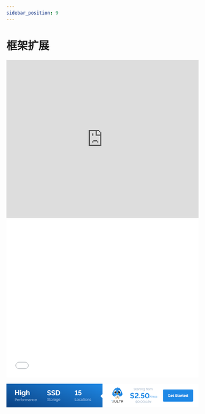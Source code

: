 ```yaml
---
sidebar_position: 9
---
```


# 框架扩展

<iframe width="100%" height="415" src="https://www.youtube.com/embed/b_6wKbNygXM" frameborder="0" allow="accelerometer; autoplay; encrypted-media; gyroscope; picture-in-picture" allowfullscreen></iframe>
<iframe width="100%" height="415" src="//player.bilibili.com/player.html?aid=967883811&bvid=BV12p4y1X76p&cid=181953283&page=1" scrolling="no" border="0" frameborder="no" framespacing="0" allowfullscreen="true"> </iframe>

<a href="https://www.vultr.com/?ref=9634529-9J">![](./images/banner_1.png)</a>
